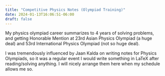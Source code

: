 ```yaml
---
title: "Competitive Physics Notes (Olympiad Training)"
date: 2024-01-13T16:06:51-06:00
draft: false
---
```


My physics olympiad career summarizes to 4 years of solving problems, and getting Honorable Mention at 23rd Asian Physics Olympiad (a huge deal) and 53rd International Physics Olympiad (not so huge deal). 

I was tremendously influenced by Jaan Kalda on writing notes for Physics Olympiads, so it was a regular event I would write something in LaTeX after reading/solving anything. I will nicely arrange them here when my schedule allows me so. 
